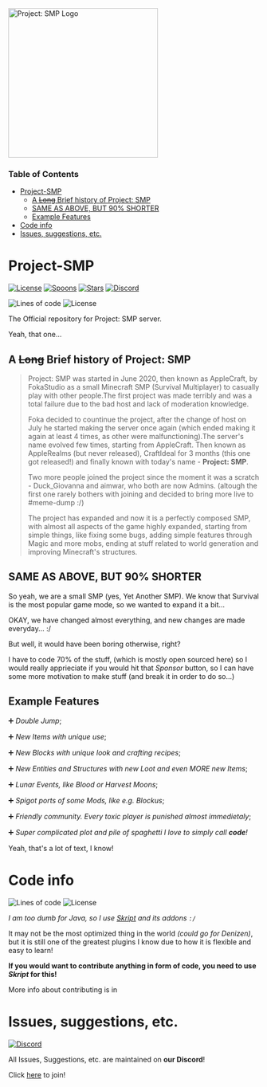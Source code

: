 <img src="https://media.discordapp.net/attachments/727033287826210870/868149830747312149/72f31ad4c646249c5e26191884d8afb3.png" alt="Project: SMP Logo" width="300px" />

### Table of Contents
- [Project-SMP](#project-smp)
  - [A ~~Long~~ Brief history of Project: SMP](#a-long-brief-history-of-project-smp)
  - [SAME AS ABOVE, BUT 90% SHORTER](#same-as-above-but-90-shorter)
  - [Example Features](#example-features)
- [Code info](#code-info)
- [Issues, suggestions, etc.](#issues-suggestions-etc)

# Project-SMP
[![License](https://img.shields.io/github/license/Project-SMP/Project-SMP?style=for-the-badge&logo=github)](LICENSE)
[![Spoons](https://img.shields.io/github/forks/Project-SMP/Project-SMP?style=for-the-badge&logo=github)](https://github.com/Project-SMP/Project-SMP/network/members)
[![Stars](https://img.shields.io/github/stars/Project-SMP/Project-SMP?style=for-the-badge&logo=github)](https://github.com/Project-SMP/Project-SMP/stargazers)
[![Discord](https://img.shields.io/discord/727033287343734885.svg?style=for-the-badge&label=&logo=discord&logoColor=ffffff&color=7389D8&labelColor=6A7EC2)](http://links.projectsmp.tk/6659201)

![Lines of code](https://img.shields.io/tokei/lines/github/Project-SMP/Project-SMP?color=1&label=Lines%20of%20code&logo=Visual%20Studio%20Code&logoColor=blue&style=for-the-badge)
![License](https://img.shields.io/badge/License-FSVODWTFYWWT-orange?style=for-the-badge&logo=github)

The Official repository for Project: SMP server.

Yeah, that one...

## A ~~Long~~ Brief history of Project: SMP
> Project: SMP was started in June 2020, then known as AppleCraft, by FokaStudio as a small Minecraft SMP (Survival Multiplayer) to casually play with other people.The first project was made terribly and was a total failure due to the bad host and lack of moderation knowledge.
>
>
> Foka decided to countinue the project, after the change of host on July he started making the server once again (which ended making it again at least 4 times, as other were malfunctioning).The server's name evolved few times, starting from AppleCraft. Then known as AppleRealms (but never released), CraftIdeal for 3 months (this one got released!) and finally known with today's name - **Project: SMP**.
>
>
> Two more people joined the project since the moment it was a scratch - Duck_Giovanna and aimwar, who both are now Admins. (altough the first one rarely bothers with joining and decided to bring more live to #meme-dump :/)
>
>
> The project has expanded and now it is a perfectly composed SMP, with almost all aspects of the game highly expanded, starting from simple things, like fixing some bugs, adding simple features through Magic and more mobs, ending at stuff related to world generation and improving Minecraft's structures.

## SAME AS ABOVE, BUT 90% SHORTER
So yeah, we are a small SMP (yes, Yet Another SMP). We know that Survival is the most popular game mode, so we wanted to expand it a bit...

OKAY, we have changed almost everything, and new changes are made everyday... :/

But well, it would have been boring otherwise, right?

I have to code 70% of the stuff, (which is mostly open sourced here) so I would really apprieciate if you would hit that *Sponsor* button, so I can have some more motivation to make stuff (and break it in order to do so...)

## Example Features
  :heavy_plus_sign: *Double Jump*;
  
  :heavy_plus_sign: *New Items with unique use*;
  
  :heavy_plus_sign: *New Blocks with unique look and crafting recipes*;
  
  :heavy_plus_sign: *New Entities and Structures with new Loot and even MORE new Items*;
  
  :heavy_plus_sign: *Lunar Events, like Blood or Harvest Moons*;
  
  :heavy_plus_sign: *Spigot ports of some Mods, like e.g. Blockus*;
  
  :heavy_plus_sign: *Friendly community. Every toxic player is punished almost immedietaly*;
  
  :heavy_plus_sign: *Super complicated plot and pile of spaghetti I love to simply call **code**!*



Yeah, that's a lot of text, I know!

# Code info
![Lines of code](https://img.shields.io/tokei/lines/github/Project-SMP/Project-SMP?color=1&label=Lines%20of%20code&logo=Visual%20Studio%20Code&logoColor=blue&style=for-the-badge)
![License](https://img.shields.io/badge/License-FSVODWTFYWWT-orange?style=for-the-badge&logo=github)

*I am too dumb for Java, so I use [Skript](https://github.com/Skriptlang/Skript) and its addons `:/`*

It may not be the most optimized thing in the world *(could go for Denizen)*, but it is still one of the greatest plugins I know due to how it is flexible and easy to learn!

**If you would want to contribute anything in form of code, you need to use *Skript* for this!**

More info about contributing is in 
# Issues, suggestions, etc.
[![Discord](https://img.shields.io/discord/727033287343734885.svg?style=for-the-badge&label=&logo=discord&logoColor=ffffff&color=7389D8&labelColor=6A7EC2)](http://links.projectsmp.tk/6659201)

All Issues, Suggestions, etc. are maintained on **our Discord**!

Click [here](http://links.projectsmp.tk/6659201) to join!